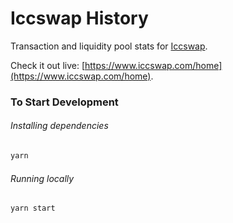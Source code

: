 # Iccswap History


Transaction and liquidity pool stats for [Iccswap](https://app.iccswap.com/#/swap).

Check it out live: [https://www.iccswap.com/home](https://www.iccswap.com/home).

### To Start Development

###### Installing dependencies
```bash
yarn
```

###### Running locally
```bash
yarn start
```
